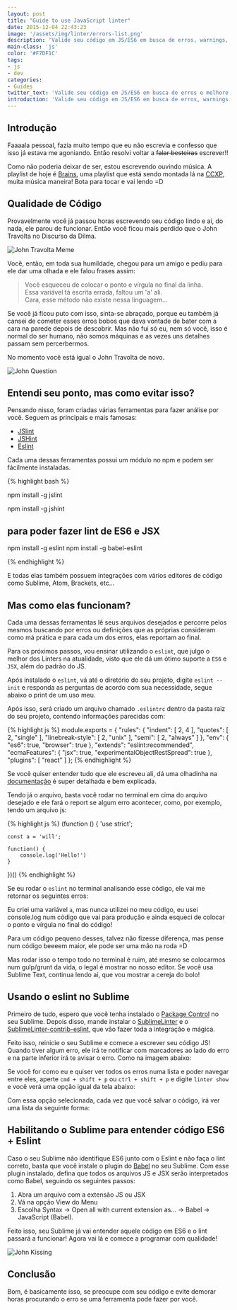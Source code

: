 ```yaml
---
layout: post
title: "Guide to use JavaScript linter"
date: 2015-12-04 22:43:23
image: '/assets/img/linter/errors-list.png'
description: 'Valide seu código em JS/ES6 em busca de erros, warnings, códigos esquecidos e melhore a sua qualidade. Seu amiguinho agradece um código mais limpo.'
main-class: 'js'
color: '#F7DF1C'
tags:
- js
- dev
categories: 
- Guides
twitter_text: 'Valide seu código em JS/ES6 em busca de erros e melhore a sua qualidade.'
introduction: 'Valide seu código em JS/ES6 em busca de erros, warnings, códigos esquecidos e melhore a sua qualidade. Seu amiguinho agradece um código mais limpo.'
---
```


## Introdução

Faaaala pessoal, fazia muito tempo que eu não escrevia e confesso que isso já estava me agoniando. Então resolvi voltar a <s>falar besteiras</s> escrever!! 

Como não poderia deixar de ser, estou escrevendo ouvindo música. A playlist de hoje é [Brains](https://open.spotify.com/user/spotifybrazilian/playlist/0nUucSaL2BGl2VZlbY5TwR), uma playlist que está sendo montada lá na [CCXP](http://www.ccxp.com.br/), muita música maneira! Bota para tocar e vai lendo =D

## Qualidade de Código

Provavelmente você já passou horas escrevendo seu código lindo e aí, do nada, ele parou de funcionar. Então você ficou mais perdido que o John Travolta no Discurso da Dilma.

![John Travolta Meme](https://media.giphy.com/media/FWXpxEbWcOapq/giphy.gif)

 Você, então, em toda sua humildade, chegou para um amigo e pediu para ele dar uma olhada e ele falou frases assim:

> Você esqueceu de colocar o ponto e vírgula no final da linha. <br/>
> Essa variável tá escrita errada, faltou um 'a' ali. <br/>
> Cara, esse método não existe nessa linguagem...

Se você já ficou puto com isso, sinta-se abraçado, porque eu também já cansei de cometer esses erros bobos que dava vontade de bater com a cara na parede depois de descobrir. Mas não fui só eu, nem só você, isso é normal do ser humano, não somos máquinas e as vezes uns detalhes passam sem percerbermos.

No momento você está igual o John Travolta de novo.

![John Question](https://media.giphy.com/media/FxufOs6bQwxO0/giphy.gif) 

## Entendi seu ponto, mas como evitar isso?

Pensando nisso, foram criadas várias ferramentas para fazer análise por você. Seguem as principais e mais famosas:

- [JSlint](http://www.jslint.com/)
- [JSHint](http://jshint.com/)
- [Eslint](http://eslint.org/)

Cada uma dessas ferramentas possui um módulo no npm e podem ser fácilmente instaladas.

{% highlight  bash %}

npm install -g jslint

npm install -g jshint

## para poder fazer lint de ES6 e JSX
npm install -g eslint
npm install -g babel-eslint

{% endhighlight %}

E todas elas também possuem integrações com vários editores de código como Sublime, Atom, Brackets, etc...

## Mas como elas funcionam?

Cada uma dessas ferramentas lê seus arquivos desejados e percorre pelos mesmos buscando por erros ou definições que as próprias consideram como má prática e para cada um dos erros, elas reportam ao final.

Para os próximos passos, vou ensinar utilizando o `eslint`, que julgo o melhor dos Linters na atualidade, visto que ele dá um ótimo suporte a `ES6` e `JSX`, além do padrão do JS.

Após instalado o `eslint`, vá até o diretório do seu projeto, digite `eslint --init` e responda as perguntas de acordo com sua necessidade, segue abaixo o print de um uso meu.

Após isso, será criado um arquivo chamado `.eslintrc` dentro da pasta raiz do seu projeto, contendo informações parecidas com:

{% highlight js %}
module.exports = {
    "rules": {
        "indent": [
            2,
            4
        ],
        "quotes": [
            2,
            "single"
        ],
        "linebreak-style": [
            2,
            "unix"
        ],
        "semi": [
            2,
            "always"
        ]
    },
    "env": {
        "es6": true,
        "browser": true
    },
    "extends": "eslint:recommended",
    "ecmaFeatures": {
        "jsx": true,
        "experimentalObjectRestSpread": true
    },
    "plugins": [
        "react"
    ]
};
{% endhighlight %}

Se você quiser entender tudo que ele escreveu ali, dá uma olhadinha na [documentação](http://eslint.org/docs/user-guide/configuring) é super detalhada e bem explicada.

Tendo já o arquivo, basta você rodar no terminal em cima do arquivo desejado e ele fará o report se algum erro acontecer, como, por exemplo, tendo um arquivo js:

{% highlight js %}
(function () {
    'use strict';
    
    const a = 'will';

    function() {
        console.log('Hello!')
    }

})()
{% endhighlight %}

Se eu rodar o `eslint` no terminal analisando esse código, ele vai me retornar os seguintes erros:

Eu criei uma variável `a`, mas nunca utilizei no meu código, eu usei console.log num código que vai para produção e ainda esqueci de colocar o ponto e vírgula no final do código!

Para um código pequeno desses, talvez não fizesse diferença, mas pense num código beeeem maior, ele pode ser uma mão na roda =D

Mas rodar isso o tempo todo no terminal é ruim, até mesmo se colocarmos num gulp/grunt da vida, o legal é mostrar no nosso editor. Se você usa Sublime Text, continua lendo aí, que vou mostrar a cereja do bolo!

## Usando o eslint no Sublime

Primeiro de tudo, espero que você tenha instalado o [Package Control](https://packagecontrol.io/installation) no seu Sublime. Depois disso, mande instalar o [SublimeLinter](http://sublimelinter.readthedocs.org/en/latest/installation.html#installing-via-pc) e o [SublimeLinter-contrib-eslint](https://github.com/roadhump/SublimeLinter-eslint#plugin-installation), que vão fazer toda a integração e mágica.

Feito isso, reinicie o seu Sublime e comece a escrever seu código JS! Quando tiver algum erro, ele irá te notificar com marcadores ao lado do erro e na parte inferior irá te avisar o erro. Como na imagem abaixo:

Se você for como eu e quiser ver todos os erros numa lista e poder navegar entre eles, aperte `cmd + shift + p` ou `ctrl + shift + p` e digite `linter show` e você verá uma opção igual da tela abaixo:

Com essa opção selecionada, cada vez que você salvar o código, irá ver uma lista da seguinte forma:

## Habilitando o Sublime para entender código ES6 + Eslint

Caso o seu Sublime não identifique ES6 junto com o Eslint e não faça o lint correto, basta que você instale o plugin do [Babel](https://github.com/babel/babel-sublime) no seu Sublime. Com esse plugin instalado, defina que todos os arquivos JS e JSX serão interpretados como Babel, seguindo os seguintes passos:

1) Abra um arquivo com a extensão JS ou JSX
2) Vá na opção View do Menu
3) Escolha Syntax -> Open all with current extension as... -> Babel -> JavaScript (Babel).

Feito isso, seu Sublime já vai entender aquele código em ES6 e o lint passará a funcionar! Agora vai lá e comece a programar com qualidade!

![John Kissing](https://media.giphy.com/media/D4QLJVmdHB44g/giphy.gif)

## Conclusão

Bom, é basicamente isso, se preocupe com seu código e evite demorar horas procurando o erro se uma ferramenta pode fazer por você.
